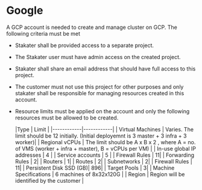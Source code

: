 # Google

A GCP account is needed to create and manage cluster on GCP. The following criteria must be met

- Stakater shall be provided access to a separate project.
- The Stakater user must have admin access on the created project.
- Stakater shall share an email address that should have full access to this project.
- The customer must not use this project for other purposes and only stakater shall be responsible for managing resources created in this account.
- Resource limits must be applied on the account and only the following resources must be allowed to be created.

  |Type        | Limit |
      |------------|------------|
  | Virtual Machines | Varies. The limit should be 12 initially. (Initial deployemnt is 3 master + 3 infra + 3 worker)|
  | Regional vCPUs | The limit should be A x B x 2 , where A = no. of VMS (worker + infra + master), B = vCPUs per VM) |
  | In-use global IP addresses | 4 |
  | Service accounts | 5 |
  | Firewall Rules | 11|
  | Forwarding Rules | 2|
  | Routers | 1|
  | Routes | 2|
  | Subnetworks | 2|
  | Firewall Rules | 11|
  | Persistent Disk SSD (GB)| 896|
  | Target Pools | 3|
  | Machine Specifications | 6 machines of 8x32x120G |
  | Region | Region will be identified by the customer |
